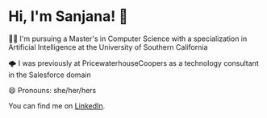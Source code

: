 # Hi, I'm Sanjana! 👋

👩‍💻 I'm pursuing a Master's in Computer Science with a specialization in Artificial Intelligence at the University of Southern California

🌩️ I was previously at PricewaterhouseCoopers as a technology consultant in the Salesforce domain

😄 Pronouns: she/her/hers  

You can find me on [LinkedIn](https://www.linkedin.com/in/sanjanabaliga/).


<!--
**SanBlig/SanBlig** is a ✨ _special_ ✨ repository because its `README.md` (this file) appears on your GitHub profile.

Here are some ideas to get you started:

- 🔭 I’m currently working on ...
- 🌱 I’m currently learning ...
- 👯 I’m looking to collaborate on ...
- 🤔 I’m looking for help with ...
- 💬 Ask me about ...
- 📫 How to reach me: ...
- 😄 Pronouns: ...
- ⚡ Fun fact: ...
-->
